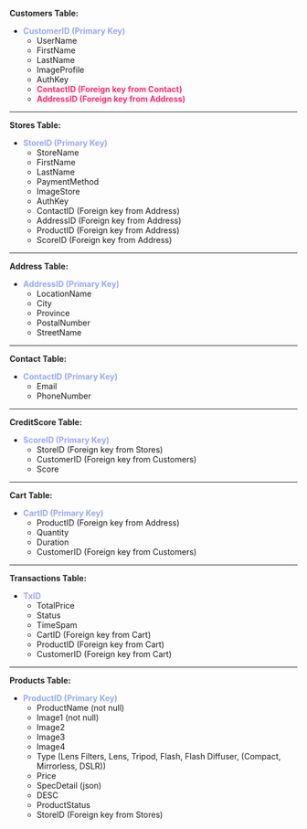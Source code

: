 <b style="color: #272323">Customers Table:</b>

- <b style="color: #98A8F8">CustomerID (Primary Key)</b>
    + UserName
    + FirstName
    + LastName
    + ImageProfile
    + AuthKey
    + <b style="color: #FB2C72">ContactID (Foreign key from Contact)</b> 
    + <b style="color: #FB2C72">AddressID (Foreign key from Address)</b>


****
<b style="color: #272323">Stores Table:</b>

- <b style="color: #98A8F8">StoreID (Primary Key)</b>
    + StoreName
    + FirstName
    + LastName
    + PaymentMethod
    + ImageStore
    + AuthKey
    + ContactID (Foreign key from Address)
    + AddressID (Foreign key from Address)
    + ProductID (Foreign key from Address)
    + ScoreID (Foreign key from Address)


****
<b style="color: #272323">Address Table:</b>

- <b style="color: #98A8F8">AddressID (Primary Key)</b>
    + LocationName
    + City
    + Province
    + PostalNumber
    + StreetName


****
<b style="color: #272323">Contact Table:</b>

- <b style="color: #98A8F8">ContactID (Primary Key)</b>
    + Email
    + PhoneNumber


****
<b style="color: #272323">CreditScore Table:</b>

- <b style="color: #98A8F8">ScoreID (Primary Key)</b>
    + StoreID (Foreign key from Stores)
    + CustomerID (Foreign key from Customers)
    + Score


****
<b style="color: #272323">Cart Table:</b>

- <b style="color: #98A8F8">CartID (Primary Key)</b>
    + ProductID (Foreign key from Address)
    + Quantity
    + Duration
    + CustomerID (Foreign key from Customers)


****
<b style="color: #272323">Transactions Table:</b>

- <b style="color: #98A8F8">TxID</B>
   + TotalPrice
   + Status
   + TimeSpam 
   + CartID (Foreign key from Cart)
   + ProductID (Foreign key from Cart)
   + CustomerID (Foreign key from Cart)


****
<b style="color: #272323">Products Table:</b>

- <b style="color: #98A8F8">ProductID (Primary Key)</b>
    + ProductName (not null)
    + Image1 (not null)
    + Image2
    + Image3
    + Image4
    + Type (Lens Filters, Lens, Tripod, Flash, Flash Diffuser, (Compact, Mirrorless, DSLR))
    + Price
    + SpecDetail (json)
    + DESC
    + ProductStatus 
    + StoreID (Foreign key from Stores)
